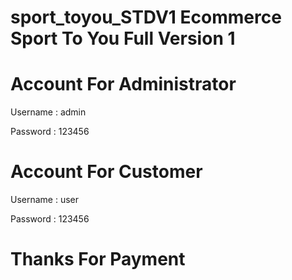 # sport_toyou_STDV1 Ecommerce Sport To You Full Version 1

# Account For Administrator

Username : admin

Password : 123456

# 

# Account For Customer

Username : user

Password : 123456

# 

# Thanks For Payment